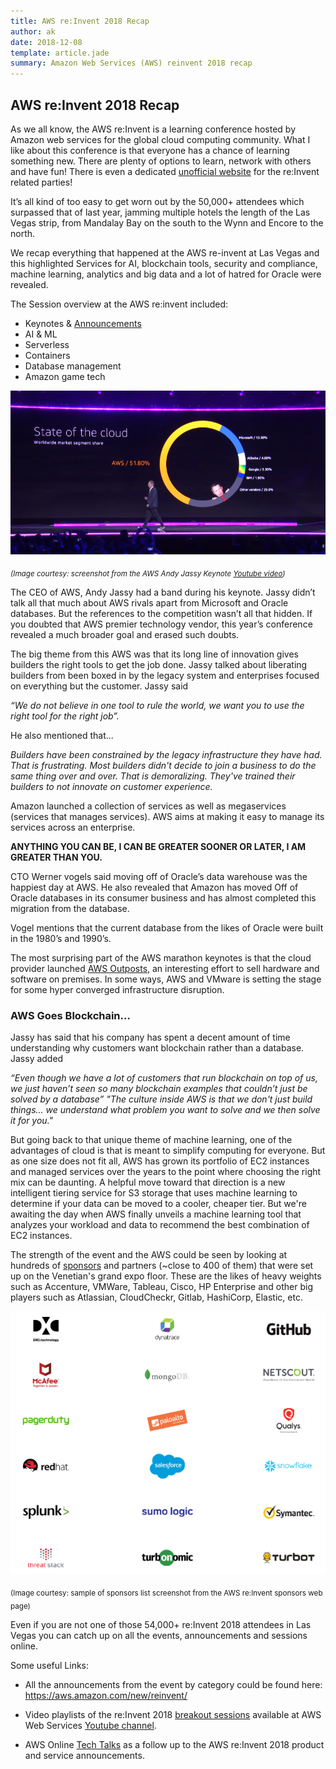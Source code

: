 ```yaml
---
title: AWS re:Invent 2018 Recap
author: ak
date: 2018-12-08
template: article.jade
summary: Amazon Web Services (AWS) reinvent 2018 recap
---
```



## AWS re:Invent 2018 Recap


As we all know, the AWS re:Invent is a learning conference hosted by Amazon web services for the global cloud computing community. What I like about this conference is that everyone has a chance of learning something new. There are plenty of options to learn, network with others and have fun! There is even a dedicated [unofficial website](http://conferenceparties.com/reinvent2018/) for the re:Invent related parties!

It’s all kind of too easy to get worn out by the 50,000+ attendees which surpassed that of last year, jamming multiple hotels the length of the Las Vegas strip, from Mandalay Bay on the south to the Wynn and Encore to the north.

We recap everything that happened at the AWS re-invent at Las Vegas and this highlighted Services for AI, blockchain tools, security and compliance, machine learning, analytics and big data and a lot of hatred for Oracle were revealed.

The Session overview at the AWS re:invent included:

- Keynotes & [Announcements](https://aws.amazon.com/new/reinvent/)
- AI & ML
- Serverless
- Containers
- Database management
- Amazon game tech

![State of the Cloud November 2018](state-of-the-cloud-2018.png)

<sub>_(Image courtesy: screenshot from the AWS Andy Jassy Keynote [Youtube video](https://youtu.be/ZOIkOnW640A?t=326))_</sub>

The CEO of AWS, Andy Jassy had a band during his keynote. Jassy didn’t talk all that much about AWS rivals apart from Microsoft and Oracle databases. But the references to the competition wasn’t all that hidden. If you doubted that AWS premier technology vendor, this year’s conference revealed a much broader goal and erased such doubts.

The big theme from this AWS was that its long line of innovation gives builders the right tools to get the job done. Jassy talked about liberating builders from been boxed in by the legacy system and enterprises focused on everything but the customer.
Jassy said

_“We do not believe in one tool to rule the world, we want you to use the right tool for the right job”._

He also mentioned that...

_Builders have been constrained by the legacy infrastructure they have had. That is frustrating. Most builders didn't decide to join a business to do the same thing over and over. That is demoralizing. They've trained their builders to not innovate on customer experience._

Amazon launched a collection of services as well as megaservices (services that manages services). AWS aims at making it easy to manage its services across an enterprise.

**ANYTHING YOU CAN BE, I CAN BE GREATER
SOONER OR LATER, I AM GREATER THAN YOU.**

CTO Werner vogels said moving off of Oracle’s data warehouse was the happiest day at AWS. He also revealed that Amazon has moved Off of Oracle databases in its consumer business and has almost completed this migration from the database.

Vogel mentions that the current database from the likes of Oracle were built in the 1980’s and 1990’s.

The most surprising part of the AWS marathon keynotes is that the cloud provider launched [AWS Outposts](https://aws.amazon.com/outposts/), an interesting effort to sell hardware and software on premises. In some ways, AWS and VMware is setting the stage for some hyper converged infrastructure disruption. 

### AWS Goes Blockchain…

Jassy has said that his company has spent a decent amount of time understanding why customers want blockchain rather than a database.
Jassy added

_“Even though we have a lot of customers that run blockchain on top of us, we just haven’t seen so many blockchain examples that couldn’t just be solved by a database”
"The culture inside AWS is that we don't just build things... we understand what problem you want to solve and we then solve it for you."_

But going back to that unique theme of machine learning, one of the advantages of cloud is that is meant to simplify computing for everyone. But as one size does not fit all, AWS has grown its portfolio of EC2 instances and managed services over the years to the point where choosing the right mix can be daunting. A helpful move toward that direction is a new intelligent tiering service for S3 storage that uses machine learning to determine if your data can be moved to a cooler, cheaper tier. But we're awaiting the day when AWS finally unveils a machine learning tool that analyzes your workload and data to recommend the best combination of EC2 instances.

The strength of the event and the AWS could be seen by looking at hundreds of [sponsors](https://reinvent.awsevents.com/partners-sponsors/sponsor-list/) and partners (~close to 400 of them) that were set up on the Venetian's grand expo floor. These are the likes of heavy weights such as Accenture, VMWare, Tableau, Cisco, HP Enterprise and other big players such as Atlassian, CloudCheckr, Gitlab, HashiCorp, Elastic, etc. 

![AWS re:Invent 2018 Sponsors](reinvent-2018-sponsors.png)

<sub>(Image courtesy: sample of sponsors list screenshot from the AWS re:Invent sponsors web page)</sub>

Even if you are not one of those 54,000+ re:Invent 2018 attendees in Las Vegas you can catch up on all the events, announcements and sessions online. 

Some useful Links:

- All the announcements from the event by category could be found here: https://aws.amazon.com/new/reinvent/ 

- Video playlists of the re:Invent 2018 [breakout sessions](https://www.youtube.com/user/AmazonWebServices/playlists?view=50&flow=grid&shelf_id=33)  available at AWS Web Services [Youtube channel](https://www.youtube.com/user/AmazonWebServices/).

- AWS Online [Tech Talks](https://aws.amazon.com/blogs/aws/learn-about-new-aws-reinvent-launches-december-aws-online-tech-talks/) as a follow up to the AWS re:Invent 2018 product and service announcements.

